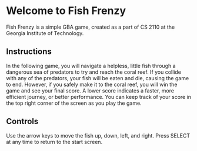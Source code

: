 # Welcome to Fish Frenzy
Fish Frenzy is a simple GBA game, created as a part of CS 2110 at the Georgia Institute of Technology.
## Instructions
In the following game, you will navigate a helpless, little fish through a dangerous sea of predators to try and reach the coral reef. If you collide with any of the predators, your fish will be eaten and die, causing the game to end. However, if you safely make it to the coral reef, you will win the game and see your final score. A lower score indicates a faster, more efficient journey, or better performance. You can keep track of your score in the top right corner of the screen as you play the game.
## Controls
Use the arrow keys to move the fish up, down, left, and right. Press SELECT at any time to return to the start screen.